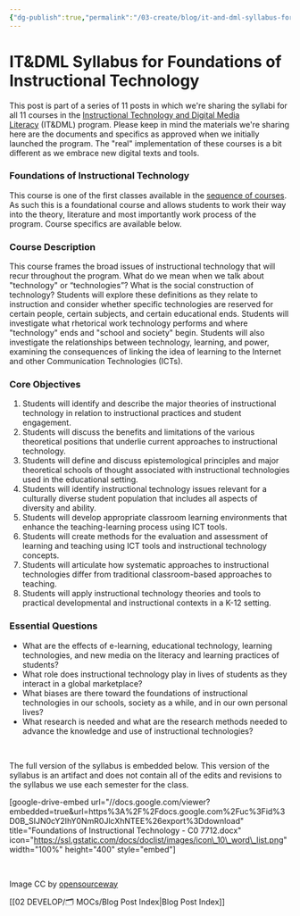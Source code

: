 ```yaml
---
{"dg-publish":true,"permalink":"/03-create/blog/it-and-dml-syllabus-for-foundations-of-instructional-technology/","title":"IT&DML Syllabus for Foundations of Instructional Technology","tags":["itdml"]}
---
```


# IT&DML Syllabus for Foundations of Instructional Technology

This post is part of a series of 11 posts in which we're sharing the syllabi for all 11 courses in the [Instructional Technology and Digital Media Literacy](http://www.newhaven.edu/4486/academic-programs/graduate-programs/instructional-technologies/) (IT&DML) program. Please keep in mind the materials we're sharing here are the documents and specifics as approved when we initially launched the program. The "real" implementation of these courses is a bit different as we embrace new digital texts and tools. 

### Foundations of Instructional Technology

This course is one of the first classes available in the [sequence of courses](http://wiobyrne.com/course-sequence-for-the-instructional-technology-digital-media-literacy-program/). As such this is a foundational course and allows students to work their way into the theory, literature and most importantly work process of the program. Course specifics are available below.

### Course Description

This course frames the broad issues of instructional technology that will recur throughout the program. What do we mean when we talk about "technology" or “technologies”? What is the social construction of technology? Students will explore these definitions as they relate to instruction and consider whether specific technologies are reserved for certain people, certain subjects, and certain educational ends. Students will investigate what rhetorical work technology performs and where "technology" ends and "school and society" begin. Students will also investigate the relationships between technology, learning, and power, examining the consequences of linking the idea of learning to the Internet and other Communication Technologies (ICTs).

### Core Objectives

1. Students will identify and describe the major theories of instructional technology in relation to instructional practices and student engagement.
2. Students will discuss the benefits and limitations of the various theoretical positions that underlie current approaches to instructional technology.
3. Students will define and discuss epistemological principles and major theoretical schools of thought associated with instructional technologies used in the educational setting.
4. Students will identify instructional technology issues relevant for a culturally diverse student population that includes all aspects of diversity and ability.
5. Students will develop appropriate classroom learning environments that enhance the teaching-learning process using ICT tools.
6. Students will create methods for the evaluation and assessment of learning and teaching using ICT tools and instructional technology concepts.
7. Students will articulate how systematic approaches to instructional technologies differ from traditional classroom-based approaches to teaching.
8. Students will apply instructional technology theories and tools to practical developmental and instructional contexts in a K-12 setting.

### Essential Questions

- What are the effects of e-learning, educational technology, learning technologies, and new media on the literacy and learning practices of students?
- What role does instructional technology play in lives of students as they interact in a global marketplace?
- What biases are there toward the foundations of instructional technologies in our schools, society as a while, and in our own personal lives?
- What research is needed and what are the research methods needed to advance the knowledge and use of instructional technologies?

 

The full version of the syllabus is embedded below. This version of the syllabus is an artifact and does not contain all of the edits and revisions to the syllabus we use each semester for the class.

\[google-drive-embed url="//docs.google.com/viewer?embedded=true&url=https%3A%2F%2Fdocs.google.com%2Fuc%3Fid%3D0B\_SIJN0cY2IhY0NmR0JlcXhNTEE%26export%3Ddownload" title="Foundations of Instructional Technology - C0 7712.docx" icon="https://ssl.gstatic.com/docs/doclist/images/icon\_10\_word\_list.png" width="100%" height="400" style="embed"\]

 

Image CC by [opensourceway](https://www.flickr.com/photos/opensourceway/4370250237/in/set-72157623343003349)

[[02 DEVELOP/🗂️ MOCs/Blog Post Index\|Blog Post Index]]